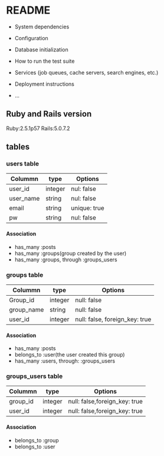 # README


* System dependencies

* Configuration


* Database initialization

* How to run the test suite

* Services (job queues, cache servers, search engines, etc.)

* Deployment instructions

* ...

## Ruby and Rails version
  Ruby:2.5.1p57
  Rails:5.0.7.2

## tables
### users table

|Colummn|type|Options|
|-------|----|-------|
|user_id|integer|nul: false|
|user_name|string|nul: false|
|email|string|unique: true|
|pw|string|nul: false|

#### Association
- has_many :posts
- has_many :groups(group created by the user)
- has_many :groups, through :groups_users

### groups table

|Colummn|type|Options|
|-------|----|-------|
|Group_id|integer|null: false|
|group_name|string|null: false|
|user_id|integer|null: false, foreign_key: true|

#### Association
- has_many :posts
- belongs_to :user(the user created this group)
- has_many :users, through: :groups_users

### groups_users table

|Colummn|type|Options|
|-------|----|-------|
|group_id|integer|null: false,foreign_key: true|
|user_id|integer|null: false,foreign_key: true|

#### Association
- belongs_to :group
- belongs_to :user
